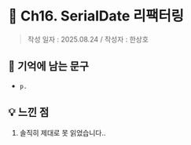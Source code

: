 # 🔖 Ch16. SerialDate 리팩터링

> 작성 일자 : 2025.08.24 / 작성자 : 한상호

## 💫 기억에 남는 문구

- `p. `

## 💡 느낀 점

1. 솔직히 제대로 못 읽었습니다..